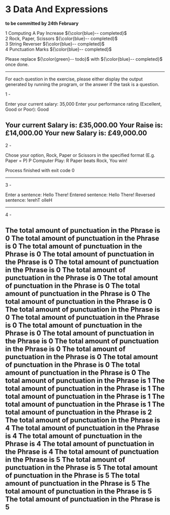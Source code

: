 # 3 Data And Expressions

**to be committed by 24th February**

1 Computing A Pay Increase   ${\color{blue}-- completed}$\
2 Rock, Paper, Scissors      ${\color{blue}-- completed}$\
3 String Reverser   ${\color{blue}-- completed}$\
4 Punctuation Marks  ${\color{blue}-- completed}$

Please replace ${\color{green}-- todo}$ with ${\color{blue}-- completed}$ once done.

---

For each question in the exercise, please either display the output generated by running the program, or the answer if the task is a question.

1 -

Enter your current salary:
35,000
Enter your performance rating (Excellent, Good or Poor):
Good

Your current Salary is: £35,000.00
Your Raise is: £14,000.00
Your new Salary is: £49,000.00
---

2 -

Chose your option, Rock, Paper or Scissors in the specified format (E.g. Paper = P)
P
Computer Play: R
Paper beats Rock, You win!

Process finished with exit code 0

---

3 -

Enter a sentence: Hello There!
Entered sentence: Hello There!
Reversed sentence: !erehT olleH

---

4 -

The total amount of punctuation in the Phrase is 0
The total amount of punctuation in the Phrase is 0
The total amount of punctuation in the Phrase is 0
The total amount of punctuation in the Phrase is 0
The total amount of punctuation in the Phrase is 0
The total amount of punctuation in the Phrase is 0
The total amount of punctuation in the Phrase is 0
The total amount of punctuation in the Phrase is 0
The total amount of punctuation in the Phrase is 0
The total amount of punctuation in the Phrase is 0
The total amount of punctuation in the Phrase is 0
The total amount of punctuation in the Phrase is 0
The total amount of punctuation in the Phrase is 0
The total amount of punctuation in the Phrase is 0
The total amount of punctuation in the Phrase is 0
The total amount of punctuation in the Phrase is 0
The total amount of punctuation in the Phrase is 0
The total amount of punctuation in the Phrase is 1
The total amount of punctuation in the Phrase is 1
The total amount of punctuation in the Phrase is 1
The total amount of punctuation in the Phrase is 1
The total amount of punctuation in the Phrase is 2
The total amount of punctuation in the Phrase is 4
The total amount of punctuation in the Phrase is 4
The total amount of punctuation in the Phrase is 4
The total amount of punctuation in the Phrase is 4
The total amount of punctuation in the Phrase is 5
The total amount of punctuation in the Phrase is 5
The total amount of punctuation in the Phrase is 5
The total amount of punctuation in the Phrase is 5
The total amount of punctuation in the Phrase is 5
The total amount of punctuation in the Phrase is 5
---



